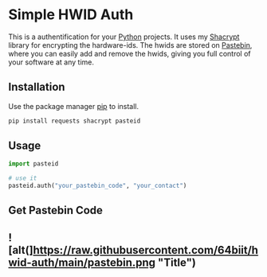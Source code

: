# Simple HWID Auth

This is a authentification for your [Python](https://www.python.org/) projects. It uses my [Shacrypt](https://github.com/64biit/sha256-encryption) library for encrypting the hardware-ids. The hwids are stored on [Pastebin](https://pastebin.com), where you can easily add and remove the hwids, giving you full control of your software at any time.

## Installation

Use the package manager [pip](https://pip.pypa.io/en/stable/) to install.

```bash
pip install requests shacrypt pasteid
```

## Usage

```python
import pasteid

# use it
pasteid.auth("your_pastebin_code", "your_contact")
```

## Get Pastebin Code
![alt(]https://raw.githubusercontent.com/64biit/hwid-auth/main/pastebin.png "Title")
---
